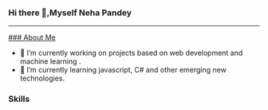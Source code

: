 ### Hi there 👋,Myself Neha Pandey
-------------------------------------

<u>### About Me</u>

- 🔭 I’m currently working on projects based on web development and machine learning .
- 🌱 I’m currently learning javascript, C# and other emerging new technologies.

### Skills
